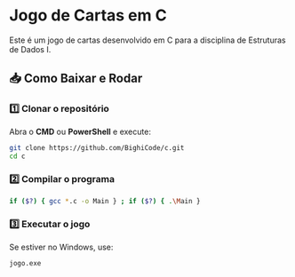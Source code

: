 # Jogo de Cartas em C

Este é um jogo de cartas desenvolvido em C para a disciplina de Estruturas de Dados I.

## 📥 Como Baixar e Rodar

### 1️⃣ Clonar o repositório
Abra o **CMD** ou **PowerShell** e execute:
```sh
git clone https://github.com/BighiCode/c.git
cd c
```

### 2️⃣ Compilar o programa
```sh
if ($?) { gcc *.c -o Main } ; if ($?) { .\Main }
```
### 3️⃣ Executar o jogo
Se estiver no Windows, use:
```sh
jogo.exe
```
